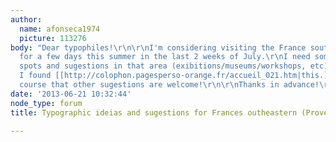 ```yaml
---
author:
  name: afonseca1974
  picture: 113276
body: "Dear typophiles!\r\n\r\nI'm considering visiting the France southeastern  (Provence)
  for a few days this summer in the last 2 weeks of July.\r\nI need some typographic
  spots and sugestions in that area (exibitions/museums/workshops, etc).\r\nIn a search
  I found [[http://colophon.pagesperso-orange.fr/accueil_021.htm|this.]]\r\n\r\nOf
  course that other sugestions are welcome!\r\n\r\nThanks in advance!\r\nAnt\xF3nio\r\n"
date: '2013-06-21 10:32:44'
node_type: forum
title: Typographic ideias and sugestions for Frances outheastern (Provence) in july

---
```

